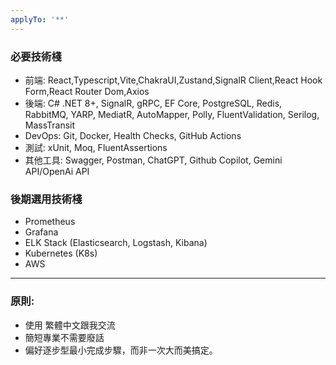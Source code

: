 ```yaml
---
applyTo: '**'
---
```


### 必要技術棧

- 前端: React,Typescript,Vite,ChakraUI,Zustand,SignalR Client,React Hook Form,React Router Dom,Axios
- 後端: C# .NET 8+, SignalR, gRPC, EF Core, PostgreSQL, Redis, RabbitMQ, YARP, MediatR, AutoMapper, Polly, FluentValidation, Serilog, MassTransit
- DevOps: Git, Docker, Health Checks, GitHub Actions
- 測試: xUnit, Moq, FluentAssertions
- 其他工具: Swagger, Postman, ChatGPT, Github Copilot, Gemini API/OpenAi API

### 後期選用技術棧

- Prometheus
- Grafana
- ELK Stack (Elasticsearch, Logstash, Kibana)
- Kubernetes (K8s)
- AWS

---

### 原則:
- 使用 繁體中文跟我交流
- 簡短專業不需要廢話
- 偏好逐步型最小完成步驟，而非一次大而美搞定。
